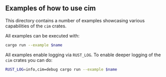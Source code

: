 ## Examples of how to use cim

This directory contains a number of examples showcasing various capabilities of
the `cim` crates.

All examples can be executed with:

```sh
cargo run --example $name
```

All examples enable logging via `RUST_LOG`. To enable deeper logging of the `cim` crates you can do:

```sh
RUST_LOG=info,cim=debug cargo run --example $name
```

